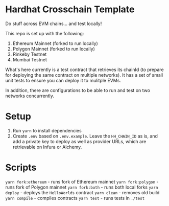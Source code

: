 # Hardhat Crosschain Template
Do stuff across EVM chains... and test locally! 

This repo is set up with the following: 
1) Ethereum Mainnet (forked to run locally)
2) Polygon Mainnet (forked to run locally)
3) Rinkeby Testnet 
4) Mumbai Testnet

What's here currently is a test contract that retrieves its chainId (to prepare for deploying the same contract on multiple networks). It has a set of small unit tests to ensure you can deploy it to mulitple EVMs. 

In addition, there are configurations to be able to run and test on two networks concurrently.

# Setup
1) Run `yarn` to install dependencies
2) Create `.env` based on `.env.example`. Leave the `HH_CHAIN_ID` as is, and add a private key to deploy as well as provider URLs, which are retrievable on Infura or Alchemy.

# Scripts
`yarn fork:ethereum` - runs fork of Ethereum mainnet
`yarn fork:polygon` - runs fork of Polygon mainnet
`yarn fork:both` - runs both local forks
`yarn deploy` - deploys the `HelloWorlds` contract
`yarn clean` - removes old build
`yarn compile` - compiles contracts
`yarn test` - runs tests in `./test`

